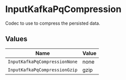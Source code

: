 # InputKafkaPqCompression

Codec to use to compress the persisted data.


## Values

| Name                          | Value                         |
| ----------------------------- | ----------------------------- |
| `InputKafkaPqCompressionNone` | none                          |
| `InputKafkaPqCompressionGzip` | gzip                          |